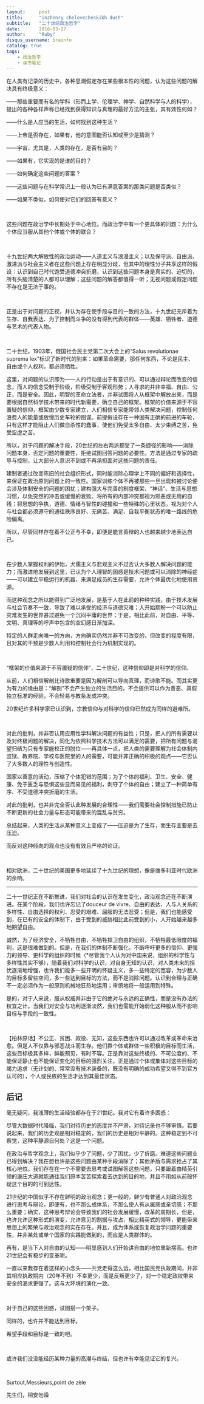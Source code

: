 ```yaml
---
layout:     post
title:      "inzhenry chelovecheskikh dush"
subtitle:   "二十世纪政治哲学"
date:       2016-03-27
author:     "Ruby"
disqus_username: brainfo
catalog: true
tags:
    - 政治哲学
    - 读书笔记
---
```


在人类有记录的历史中，各种思潮假定存在某些根本性的问题，认为这些问题的解决具有终极意义：

——那些重要而有名的学科（形而上学、伦理学、神学、自然科学与人的科学），提出的各种各样声称已经找到获得知识与真理的最好方法的主张，其有效性何如？

——什么是人应当的生活，如何找到这种生活？

——上帝是否存在，如果有，他的意图能否认知或至少是猜测？

——宇宙，尤其是，人类的存在，是否有目的？

——如果有，它实现的是谁的目的？

——如何确定这些问题的答案？

——这些问题与在科学常识上一般认为已有满意答案的那类问题是否类似？

——如果不类似，如何使对它们的回答有意义？

</br>

这些问题在政治学中长期处于中心地位。而政治学中有一个更具体的问题：为什么个体应当服从其他个体或个体的联合？

</br>

十九世纪两大解放性的政治运动——人道主义与浪漫主义；以及保守派、自由派、激进派与社会主义者在这些问题上存在明显分歧，但其中的理性分子共享这样的假设：认识到自己时代饱受道德冲突折磨，认识到这些问题本身是真实的、迫切的，所有头脑清楚的人都可以理解；这些问题的解答都值得一听；无视问题或假定问题不存在是无济于事的。

</br>

正是出于对问题的正视，并认为存在使手段与目的一致的方法，十九世纪充斥着为生存、自我表达、为了控制而斗争的没有得到代表的群体——英雄、牺牲者、道德与艺术的代表人物。

</br>

二十世纪，1903年，俄国社会民主党第二次大会上的“Salus revolutionae suprema lex"标识了新时代的到来：如果革命需要，那任何东西，不论是民主、自由或个人权利，都必须牺牲。

这里，对问题的认识即为——人的行动是出于有意识的、可以通过辩论而改变的信念，而人的信念受制于阶级，阶级受制于客观形势；人寻求的并非幸福、自由、公正，而是安全。因此，明智的革命立法者，并非试图将人从框架中解放出来，而是要根据自然科学技术带来的时代新需要，确立自己的框架。框架的价值来源于不容置疑的信仰，框架由少数专家建立，人们相信专家能带领人类解决问题，控制任何浪费人的能量或放慢历史车轮的图谋。前提假设存在一种固有正确的前进的车轮，只有这样才能阻止人们做自杀性的蠢事，使他们免受太多自由、太少束缚之苦，免受空虚之苦。

所以，对于问题的解决手段，20世纪的左右两派都受了一条捷径的影响——消除问题本身，否定问题的重要性，拒绝试图回答问题的必要性。方法是通过专家的疏导与控制，让大部分人意识不到或不再承担面对这些问题的责任。

建制者通过改变陈旧的社会组织形式，同时能消除心理学上不同的偏好和选择性，来保证在政治原则问题上的一致性。国家训练个体不再被那些一旦出现和被讨论便会涉及体制安全的问题的困扰；建构强大与完善的制度框架、“神话”、生活与思想习惯，以免突然的冲击或缓慢的衰败。将所有的内部冲突都视为邪恶或无用的自残；将思想的争执，道德、情绪与智性的碰撞和一些特殊的心里状态，视为对个人与社会都必须遵守的通往秩序良好、无痛苦、满足、自我平衡状态的唯一路线的危险偏离。

所以，尽管同样存在着不公正与不幸，即便是能言善辩的人也越来越少地表达自己。

</br>

在少数人掌握权利的伊始，犬儒主义与悲观主义不过否认大多数人解决问题的能力；而激进地发展到这里，已认为个人理智的困惑是技术问题或可以消除的神经症——可以建立平稳运行的机器，来满足成员的生存需要，允许个体最优化地使用资源。

而这种观念之所以能得到广泛地发展，是基于人在此前的种种实践，由于技术发展与社会节奏不一致，导致了难以承受的经济与道德灾难；人开始期盼一个可以防止灾难发生的世界甚过避免一个沉闷平庸的世界；于是，相比此前，对自由、平等、文明、真理等的呼声中包含的空幻感日渐加深。

特定的人群走向唯一的方向，方向确实仍然并非不可改变的，但改变的程度有限，且对其的干预是少数人利用和控制社会行为机制实现的。

</br>

“框架的价值来源于不容置疑的信仰”，二十世纪，这种信仰即是对科学的信仰。

从前，人们相信解剖比诗歌重要是因为解剖可以导向真理，而诗歌不能。而其实更为有力的缘由是：“解剖”不会产生独立的生活目的，不会提供可以作为善恶、真假独立标准的经验，不会轻易与教条发成冲突。

20世纪许多科学家已认识到，宗教信仰与对科学的信仰已然成为同样的避难所。

</br>

对此的批判，并非否认用应用性学科解决问题的有益性；只是，把人的所有需要以及对终极问题的解决，同化为依照科学技术方法可以满足的需要，把所有问题与渴望归结为只有专家能校正的脱位——再具体一点，把人类的需要理解为社会体制内监狱、教养院、学校与医院里的人的需要，可能并非正确的积极的观点——它否认了大多数人的理性与创造性。

国家以善意的活动，压缩了个体犯错的范围；为了个体的福利、卫生、安全、健康、免于匮乏与恐惧这些显而易见的福利，剥夺了个体的自由；建立了一种简单有序、不受道德冲突折磨的生活。

对此的批判，也并非完全否认此种发展的合理性——我们需要社会控制措施已防止不断更新的社会力量与形态可能带来的混乱与贫穷。

总结起来，人类的生活从某种意义上变成了——压迫是为了生存，而生存主要是去压迫。

而反对这种倾向的观点也没有有效且严格的论证。

</br>

相对欧洲，二十世纪的美国更多地延续了十九世纪的理想，像是维多利亚时代欧洲的余响。

---

二十一世纪正在不断推进，我们对社会的认识在发生变化，政治观念还在不断演进。在某个阶段，我们也许忘记了douceur de vivre、自由的表达、人与人关系的多样性、自由选择的权利、忍受的艰难、屈服的无法忍受；但是，我们也能感受到，在已有的安全的体制下，由于受到的威胁相比此前受到的小，人开始越来越多地期望自由。

诚然，为了经济安全，不牺牲自由，不牺牲捍卫自由的组织，不牺牲最低限度的福利，这是很难做到的。但是，在我们的体制不断强化，不断呼吁更多的信仰、更强力的领导、更科学的组织的时候（*尽管我个人认为对中国来说，组织的科学性与多样性其实不够），随着我们对科学的认识，对自身无知的认识，对人类未来的担忧逐渐地增强，也许我们能多一些开明的怀疑主义，多一些特定的宽容，为少数人的目标多留些空间，多一些达到目标的方法，而不是消除问题。认识到合理与正确不一定必须作为一般原则机械地狂热地运用；审慎地将一般运用到特殊。

是的，对于人来说，服从权威并非由于它的绝对与永远的正确性，而是没有办法的权宜之计。当我们对安全与功利逐渐淡然，我们也需能开始弱化这种服从而不影响目标与手段的一致性。

</br>

【柏林原话】不公正、贫困、奴役、无知，这些东西也许可以通过改革或革命来治愈。但是人不仅靠与邪恶战斗而生存。他们靠个体或群体一些积极的目标而生活，这些目标极其多样，鲜能预见，有时不容。正是靠对这些终极的、不可公度的、不能保证静止也不能保证变化的目标的强烈关注，正是通过个体或集体对这些目标的竭力追求（无计划的、常常没有技术装备的，既没有明确的成功希望又得不到官方认可的），个人或民族的生活才达到其最佳状态。

## 后记

毫无疑问，我浅薄的生活经验都存在于21世纪。我对它有着许多困惑：

尽管大数据时代降临，我们对待历史的态度并不严肃，对待记录也不够审慎。若要说起来，我们的历史观是相对稳定的，我们的历史是相对平静的。这种稳定到不可察觉，这种平静源自何处？这是一个问题。

在政治与哲学观念上，我们似乎少了问题，少了困扰，少了折磨。难道这些问题业已得到解决？我在想也许是这些问题由某种手段消除了；其他矛盾与需求抢占了其核心地位。我们存在在一个不需要去思考或试图解答这些问题，只要跟着由精英引领的康庄大道就能通往我们原本苦苦探索着去达到的目的地，并且不用如从前般怀疑这个目的的可到达性。

21世纪的中国似乎不存在鲜明的政治观念；更一般的，鲜少有普通人对政治观念进行思考与辩论，即便有，也不那么成体系，不那么使人有从属感或亲切感；不那么重要；确实，这种思考辩论会导致我们的社会发展缓慢，改革的周期长，但是，也许允许这种形式的演变，允许意见的割据与攻占，相比精英式的领导，更能带来思想上的繁荣与政治观念的实在存在。并且，成为体系或恢复政治学问题的重要性，并非某处或单个国家的实践能做到的，而应是人类群体的。

再有，是当下人对自由的认知——明显感到人们开始讲自由的地位重新摆高。也许21世纪会有稳步的变革呢。

一直以来我存在着这样的小念头——共党走得这么远，相比国民党执政期间，并非其相应执政期内（20年不到）不幸更少，而是反叛更少了，对一个稳定政权带来安全的渴求更强了。这与大环境的演化一致。

</br>

对于自己的这些困惑，试图搭一个架子。

同样的，也许并不能达到目标。

希望手段和目标是一致的吧。

</br>

或许我们没没能经历某种力量的高潮与终结，但也许有幸能见证它的复兴。

</br>

Surtout,Messieurs,point de zèle

先生们，稍安勿躁
